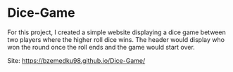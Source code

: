 # Dice-Game

For this project, I created a simple website displaying a dice game between two players where the higher roll dice wins. 
The header would display who won the round once the roll ends and the game would start over.

Site: https://bzemedku98.github.io/Dice-Game/
